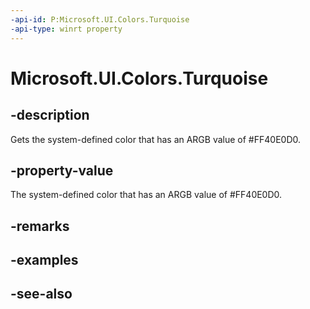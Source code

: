```yaml
---
-api-id: P:Microsoft.UI.Colors.Turquoise
-api-type: winrt property
---
```


<!-- Property syntax
public Windows.UI.Color Turquoise { get; }
-->

# Microsoft.UI.Colors.Turquoise

## -description

Gets the system-defined color that has an ARGB value of #FF40E0D0.

## -property-value

The system-defined color that has an ARGB value of #FF40E0D0.

## -remarks

## -examples

## -see-also
